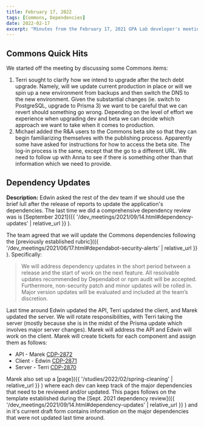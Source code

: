 ```yaml
---
title: February 17, 2022
tags: [Commons, Dependencies]
date: 2022-02-17
excerpt: "Minutes from the February 17, 2021 GPA Lab developer's meeting. In which we resolve to update dependencies."
---
```


## Commons Quick Hits

We started off the meeting by discussing some Commons items:

1. Terri sought to clarify how we intend to upgrade after the tech debt upgrade. Namely, will we update current production in place or will we spin up a new environment from backups and then switch the DNS to the new environment. Given the substantial changes (ie. switch to PostgreSQL, upgrade to Prisma 3) we want to be careful that we can revert should something go wrong. Depending on the level of effort we experience when upgrading dev and beta we can decide which approach we want to take when it comes to production.
1. Michael added the R&A users to the Commons beta site so that they can begin familiarizing themselves with the publishing process. Apparently some have asked for instructions for how to access the beta site. The log-in process is the same, except that the go to a different URL. We need to follow up with Anna to see if there is something other than that information which we need to provide.

## Dependency Updates

**Description:** Edwin asked the rest of the dev team if we should use the brief lull after the release of reports to update the application's dependencies. The last time we did a comprehensive dependency review was is [September 2021]({{ '/dev_meetings/2021/09/14.html#dependency-updates' | relative_url }} ).

The team agreed that we will update the Commons dependencies following the [previously established rubric]({{ '/dev_meetings/2021/06/17.html#dependabot-security-alerts' | relative_url }} ). Specifically:

> We will address dependency updates in the short period between a release and the start of work on the next feature. All resolvable updates recommended by Dependabot or npm audit will be accepted. Furthermore, non-security patch and minor updates will be rolled in. Major version updates will be evaluated and included at the team’s discretion.

Last time around Edwin updated the API, Terri updated the client, and Marek updated the server. We will rotate responsibilities, with Terri taking the server (mostly because she is in the midst of the Prisma update which involves major server changes). Marek will address the API and Edwin will work on the client. Marek will create tickets for each component and assign them as follows:

- API - Marek [CDP-2872](https://design.atlassian.net/browse/CDP-2872)
- Client - Edwin [CDP-2871](https://design.atlassian.net/browse/CDP-2871)
- Server - Terri [CDP-2870](https://design.atlassian.net/browse/CDP-2870)

Marek also set up a [page]({{ '/studies/2022/02/spring-cleaning' | relative_url }} ) where each dev can keep track of the major dependencies that need to be reviewed and/or updated. This pages follows on the template established during the [Sept. 2021 dependency review]({{ '/dev_meetings/2021/09/14.html#dependency-updates' | relative_url }} ) and in it's current draft form contains information on the major dependencies that were not updated last time around.
